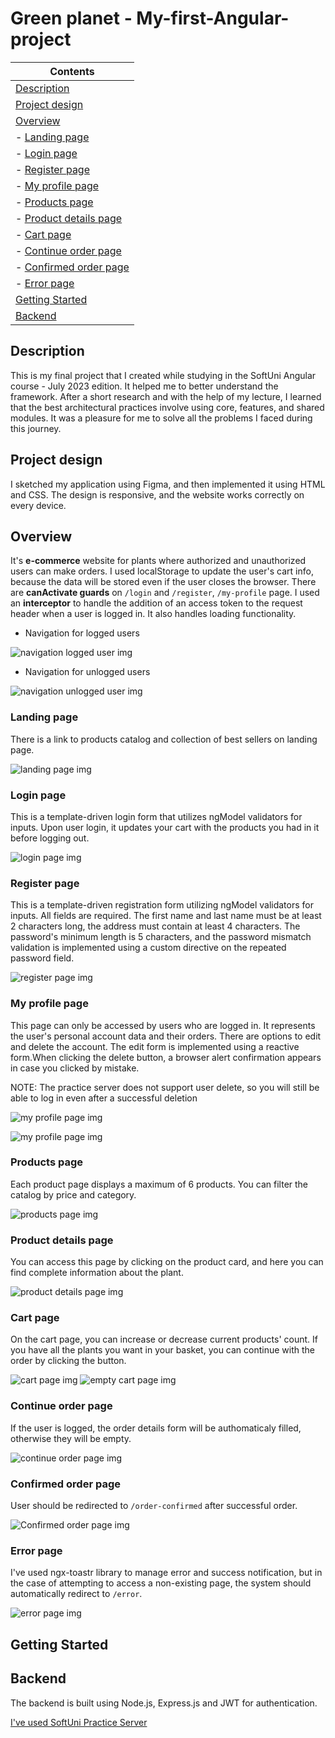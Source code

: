 # Green planet - My-first-Angular-project

| Contents
|---
| [Description](#description)
| [Project design](#project-design)
| [Overview](#overview)
| - [Landing page](#landing-page)
| - [Login page](#login-page)
| - [Register page](#register-page)
| - [My profile page](#my-profile-page)
| - [Products page](#products-page)
| - [Product details page](#product-details-page)
| - [Cart page](#cart-page)
| - [Continue order page](#continue-order-page)
| - [Confirmed order page](#onfirmed-order-page)
| - [Error page](#error-page)
| [Getting Started](#getting-started)
| [Backend](#backend)

## Description
This is my final project that I created while studying in the SoftUni Angular course - July 2023 edition. It helped me to better understand the framework. After a short research and with the help of my lecture, I learned that the best architectural practices involve using core, features, and shared modules. It was a pleasure for me to solve all the problems I faced during this journey.
## Project design
I sketched my application using Figma, and then implemented it using HTML and CSS. The design is responsive, and the website works correctly on every device.
## Overview
It's **e-commerce** website for plants where authorized and unauthorized users can make orders. I used localStorage to update the user's cart info, because the data will be stored even if the user closes the browser. There are **canActivate guards** on `/login` and `/register`, `/my-profile` page. I used an **interceptor** to handle the addition of an access token to the request header when a user is logged in. It also handles loading functionality.
- Navigation for logged users

![navigation logged user img](https://github.com/renetaBoneva/My-first-Angular-project/blob/main/readme-images/navigation-logged-in-user.png)
- Navigation for unlogged users

![navigation unlogged user img](https://github.com/renetaBoneva/My-first-Angular-project/blob/main/readme-images/navigation-unlogged-users.png)
### Landing page
There is a link to products catalog and collection of best sellers on landing page.

![landing page img](https://github.com/renetaBoneva/My-first-Angular-project/blob/main/readme-images/localhost_4200_home.png)
### Login page
This is a template-driven login form that utilizes ngModel validators for inputs. Upon user login, it updates your cart with the products you had in it before logging out.

![login page img](https://github.com/renetaBoneva/My-first-Angular-project/blob/main/readme-images/localhost_4200_login.png)
### Register page
This is a template-driven registration form utilizing ngModel validators for inputs. All fields are required. The first name and last name must be at least 2 characters long, the address must contain at least 4 characters. The password's minimum length is 5 characters, and the password mismatch validation is implemented using a custom directive on the repeated password field.

![register page img](https://github.com/renetaBoneva/My-first-Angular-project/blob/main/readme-images/localhost_4200_register.png)
### My profile page
This page can only be accessed by users who are logged in. It represents the user's personal account data and their orders. There are options to edit and delete the account. The edit form is implemented using a reactive form.When clicking the delete button, a browser alert confirmation appears in case you clicked by mistake.

NOTE: The practice server does not support user delete, so you will still be able to log in even after a successful deletion

![my profile page img](https://github.com/renetaBoneva/My-first-Angular-project/blob/main/readme-images/localhost_4200_my-profile.png)

![my profile page img](https://github.com/renetaBoneva/My-first-Angular-project/blob/main/readme-images/localhost_4200_profile-edit.png)
### Products page
Each product page displays a maximum of 6 products. You can filter the catalog by price and category. 

![products page img](https://github.com/renetaBoneva/My-first-Angular-project/blob/main/readme-images/localhost_4200_catalog.png)
### Product details page
You can access this page by clicking on the product card, and here you can find complete information about the plant.

![product details page img](https://github.com/renetaBoneva/My-first-Angular-project/blob/main/readme-images/localhost_4200_product-details.png)
### Cart page
On the cart page, you can increase or decrease current products' count. If you have all the plants you want in your basket, you can continue with the order by clicking the button. 

![cart page img](https://github.com/renetaBoneva/My-first-Angular-project/blob/main/readme-images/localhost_4200_cart.png)
![empty cart page img](https://github.com/renetaBoneva/My-first-Angular-project/blob/main/readme-images/localhost_4200_empty-cart.png)
### Continue order page
If the user is logged, the order details form will be authomaticaly filled, otherwise they will be empty. 

![continue order page img](https://github.com/renetaBoneva/My-first-Angular-project/blob/main/readme-images/localhost_4200_continue-order.png)
### Confirmed order page
User should be redirected to `/order-confirmed` after successful order.

![Confirmed order page img](https://github.com/renetaBoneva/My-first-Angular-project/blob/main/readme-images/localhost_4200_order-confirmed.png)
### Error page
I've used ngx-toastr library to manage error and success notification, but  in the case of attempting to access a non-existing page, the system should automatically redirect to `/error`.

![error page img](https://github.com/renetaBoneva/My-first-Angular-project/blob/main/readme-images/localhost_4200_error.png)
## Getting Started
## Backend
The backend is built using Node.js, Express.js and JWT for authentication.

[I've used SoftUni Practice Server](https://github.com/softuni-practice-server/softuni-practice-server/tree/master)
